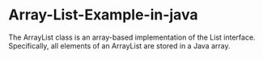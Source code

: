 # Array-List-Example-in-java
The ArrayList class is an array-based implementation of the List interface. Specifically, all elements of an ArrayList are stored in a Java array.
